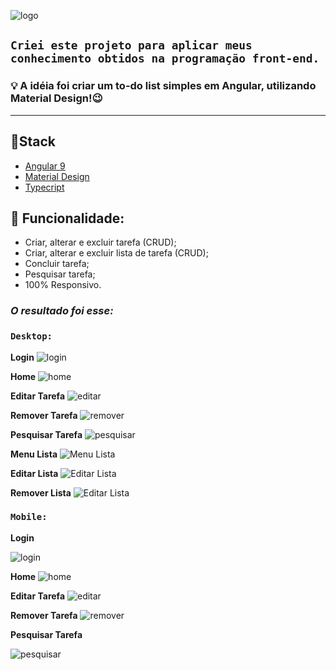![logo](/src/my-to-app/src/assets/logo-tipo.png)

## `Criei este projeto para aplicar meus conhecimento obtidos na programação front-end.`

### 💡 A idéia foi criar um to-do list simples em Angular, utilizando Material Design!😉

----------------
## 📌**Stack**

- [Angular 9](https://angular.io/)
- [Material Design](https://material.angular.io/)
- [Typecript](https://www.typescriptlang.org/)

## 📌 **Funcionalidade:**
- Criar, alterar e excluir tarefa (CRUD);
- Criar, alterar e excluir lista de tarefa (CRUD);
- Concluir tarefa;
- Pesquisar tarefa;
- 100% Responsivo.


### *O resultado foi esse:*

### `Desktop:`

**Login**
![login](/src/my-to-app/src/assets/login.png)

**Home**
![home](/src/my-to-app/src/assets/home.png)

**Editar Tarefa**
![editar](/src/my-to-app/src/assets/editar-tarefa.png)

**Remover Tarefa**
![remover](/src/my-to-app/src/assets/deletar-tarefa.png)

**Pesquisar Tarefa**
![pesquisar](/src/my-to-app/src/assets/pesquisar-tarefa.png)

**Menu Lista**
![Menu Lista](/src/my-to-app/src/assets/menu-alterar-remover-lista.png)

**Editar Lista**
![Editar Lista](/src/my-to-app/src/assets/editar-lista.png)

**Remover Lista**
![Editar Lista](/src/my-to-app/src/assets/remover-lista.png)


### `Mobile:`

**Login**

![login](/src/my-to-app/src/assets/mobile-login.png)

**Home**
![home](/src/my-to-app/src/assets/mobile-home.png)

**Editar Tarefa**
![editar](/src/my-to-app/src/assets/mobile-editar.png)

**Remover Tarefa**
![remover](/src/my-to-app/src/assets/mobile-remover.png)

**Pesquisar Tarefa**

![pesquisar](/src/my-to-app/src/assets/mobile-pesquisa.png)







